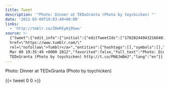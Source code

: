 ```yaml
---
title: Tweet
description: '"Photo: Dinner at TEDxGranta (Photo by toychicken) "'
date: '2012-03-09T19:03:49+00:00'
links:
  - 'http://tmblr.co/Z0eREyHjDSwo'
source: >-
  {"tweet":{"edit_info":{"initial":{"editTweetIds":["178202449432166401"],"editableUntil":"2012-03-09T20:35:49.443Z","editsRemaining":"5","isEditEligible":true}},"retweeted":false,"source":"<a
  href=\"https://www.tumblr.com/\"
  rel=\"nofollow\">Tumblr</a>","entities":{"hashtags":[],"symbols":[],"user_mentions":[],"urls":[{"url":"http://t.co/PN8JmBmJ","expanded_url":"http://tmblr.co/Z0eREyHjDSwo","display_url":"tmblr.co/Z0eREyHjDSwo","indices":["50","70"]}]},"display_text_range":["0","70"],"favorite_count":"0","id_str":"178202449432166401","truncated":false,"retweet_count":"0","id":"178202449432166401","possibly_sensitive":false,"created_at":"Fri
  Mar 09 19:35:49 +0000 2012","favorited":false,"full_text":"Photo: Dinner at
  TEDxGranta (Photo by toychicken) http://t.co/PN8JmBmJ","lang":"en"}}
---
```

Photo: Dinner at TEDxGranta (Photo by toychicken) 
    
{{< tweet 0 0 >}}
    
